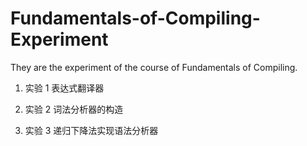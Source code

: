 # Fundamentals-of-Compiling-Experiment
They are the experiment of the course of Fundamentals of Compiling.


1. 实验 1 表达式翻译器

2. 实验 2 词法分析器的构造

3. 实验 3 递归下降法实现语法分析器
